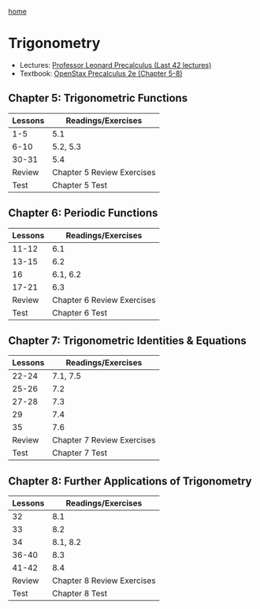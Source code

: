 [home](/README.md)
# Trigonometry
- Lectures: [Professor Leonard Precalculus (Last 42 lectures)](https://www.youtube.com/watch?v=c41QejoWnb4&list=PLDesaqWTN6ESsmwELdrzhcGiRhk5DjwLP&index=74)
- Textbook: [OpenStax Precalculus 2e (Chapter 5-8)](https://openstax.org/books/precalculus-2e)

## Chapter 5: Trigonometric Functions
Lessons | Readings/Exercises
--- | ---
1-5 | 5.1
6-10 | 5.2, 5.3
30-31 | 5.4
Review | Chapter 5 Review Exercises
Test | Chapter 5 Test

## Chapter 6: Periodic Functions
Lessons | Readings/Exercises
--- | ---
11-12 | 6.1
13-15 | 6.2
16 | 6.1, 6.2
17-21 | 6.3
Review | Chapter 6 Review Exercises
Test | Chapter 6 Test

## Chapter 7: Trigonometric Identities & Equations
Lessons | Readings/Exercises
--- | ---
22-24 | 7.1, 7.5
25-26 | 7.2
27-28 | 7.3
29 | 7.4
35 | 7.6
Review | Chapter 7 Review Exercises
Test | Chapter 7 Test

## Chapter 8: Further Applications of Trigonometry
Lessons | Readings/Exercises
--- | ---
32 | 8.1
33 | 8.2
34 | 8.1, 8.2
36-40 | 8.3
41-42 | 8.4
Review | Chapter 8 Review Exercises
Test | Chapter 8 Test